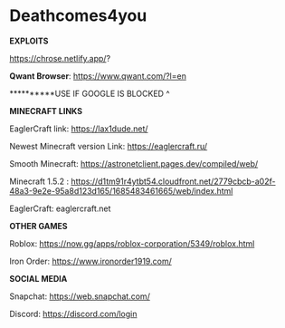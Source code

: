 # Deathcomes4you


**EXPLOITS**

https://chrose.netlify.app/?

**Qwant Browser**: https://www.qwant.com/?l=en

**********USE IF GOOGLE IS BLOCKED ^

**MINECRAFT LINKS**

EaglerCraft link: https://lax1dude.net/

Newest Minecraft version Link: https://eaglercraft.ru/

 Smooth Minecraft: https://astronetclient.pages.dev/compiled/web/  
 
Minecraft 1.5.2 : https://d1tm91r4ytbt54.cloudfront.net/2779cbcb-a02f-48a3-9e2e-95a8d123d165/1685483461665/web/index.html

EaglerCraft: eaglercraft.net

**OTHER GAMES**

Roblox: https://now.gg/apps/roblox-corporation/5349/roblox.html

Iron Order: https://www.ironorder1919.com/

**SOCIAL MEDIA**

Snapchat: https://web.snapchat.com/

Discord: https://discord.com/login

